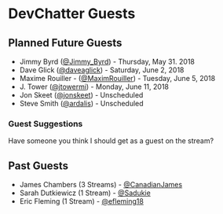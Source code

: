 # DevChatter Guests

## Planned Future Guests


 - Jimmy Byrd ([@Jimmy_Byrd](https://twitter.com/Jimmy_Byrd)) - Thursday, May 31. 2018
 - Dave Glick ([@daveaglick](https://twitter.com/daveaglick)) - Saturday, June 2, 2018
 - Maxime Rouiller - ([@MaximRouiller](https://twitter.com/MaximRouiller)) - Tuesday, June 5, 2018
 - J. Tower ([@jtowermi](https://twitter.com/jtowermi)) - Monday, June 11, 2018
 - Jon Skeet ([@jonskeet](https://twitter.com/jonskeet)) - Unscheduled
 - Steve Smith ([@ardalis](https://twitter.com/ardalis)) - Unscheduled
 
### Guest Suggestions

Have someone you think I should get as a guest on the stream?

## Past Guests

 - James Chambers (3 Streams) - [@CanadianJames](https://twitter.com/CanadianJames)
 - Sarah Dutkiewicz (1 Stream) - [@Sadukie](https://twitter.com/sadukie)
 - Eric Fleming (1 Stream) - [@efleming18](https://twitter.com/efleming18)
